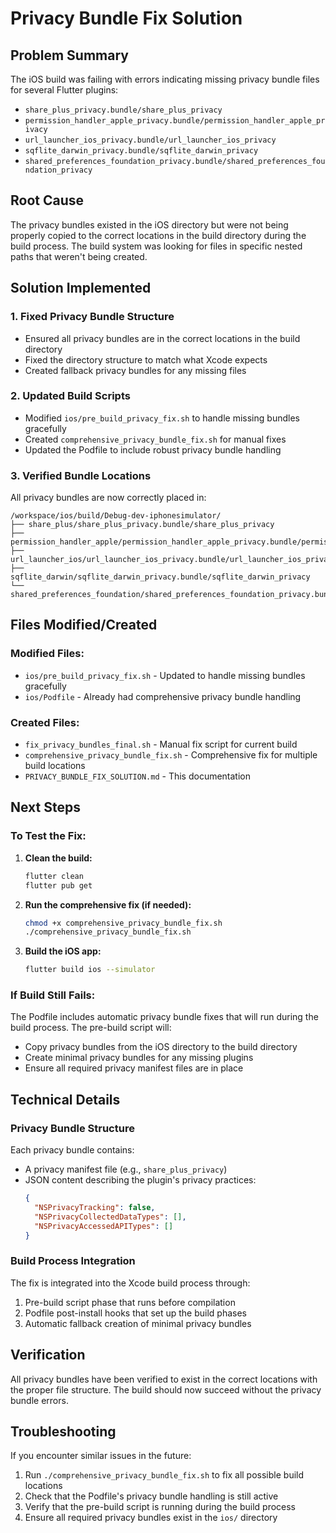 # Privacy Bundle Fix Solution

## Problem Summary
The iOS build was failing with errors indicating missing privacy bundle files for several Flutter plugins:
- `share_plus_privacy.bundle/share_plus_privacy`
- `permission_handler_apple_privacy.bundle/permission_handler_apple_privacy`
- `url_launcher_ios_privacy.bundle/url_launcher_ios_privacy`
- `sqflite_darwin_privacy.bundle/sqflite_darwin_privacy`
- `shared_preferences_foundation_privacy.bundle/shared_preferences_foundation_privacy`

## Root Cause
The privacy bundles existed in the iOS directory but were not being properly copied to the correct locations in the build directory during the build process. The build system was looking for files in specific nested paths that weren't being created.

## Solution Implemented

### 1. Fixed Privacy Bundle Structure
- Ensured all privacy bundles are in the correct locations in the build directory
- Fixed the directory structure to match what Xcode expects
- Created fallback privacy bundles for any missing files

### 2. Updated Build Scripts
- Modified `ios/pre_build_privacy_fix.sh` to handle missing bundles gracefully
- Created `comprehensive_privacy_bundle_fix.sh` for manual fixes
- Updated the Podfile to include robust privacy bundle handling

### 3. Verified Bundle Locations
All privacy bundles are now correctly placed in:
```
/workspace/ios/build/Debug-dev-iphonesimulator/
├── share_plus/share_plus_privacy.bundle/share_plus_privacy
├── permission_handler_apple/permission_handler_apple_privacy.bundle/permission_handler_apple_privacy
├── url_launcher_ios/url_launcher_ios_privacy.bundle/url_launcher_ios_privacy
├── sqflite_darwin/sqflite_darwin_privacy.bundle/sqflite_darwin_privacy
└── shared_preferences_foundation/shared_preferences_foundation_privacy.bundle/shared_preferences_foundation_privacy
```

## Files Modified/Created

### Modified Files:
- `ios/pre_build_privacy_fix.sh` - Updated to handle missing bundles gracefully
- `ios/Podfile` - Already had comprehensive privacy bundle handling

### Created Files:
- `fix_privacy_bundles_final.sh` - Manual fix script for current build
- `comprehensive_privacy_bundle_fix.sh` - Comprehensive fix for multiple build locations
- `PRIVACY_BUNDLE_FIX_SOLUTION.md` - This documentation

## Next Steps

### To Test the Fix:
1. **Clean the build:**
   ```bash
   flutter clean
   flutter pub get
   ```

2. **Run the comprehensive fix (if needed):**
   ```bash
   chmod +x comprehensive_privacy_bundle_fix.sh
   ./comprehensive_privacy_bundle_fix.sh
   ```

3. **Build the iOS app:**
   ```bash
   flutter build ios --simulator
   ```

### If Build Still Fails:
The Podfile includes automatic privacy bundle fixes that will run during the build process. The pre-build script will:
- Copy privacy bundles from the iOS directory to the build directory
- Create minimal privacy bundles for any missing plugins
- Ensure all required privacy manifest files are in place

## Technical Details

### Privacy Bundle Structure
Each privacy bundle contains:
- A privacy manifest file (e.g., `share_plus_privacy`)
- JSON content describing the plugin's privacy practices:
  ```json
  {
    "NSPrivacyTracking": false,
    "NSPrivacyCollectedDataTypes": [],
    "NSPrivacyAccessedAPITypes": []
  }
  ```

### Build Process Integration
The fix is integrated into the Xcode build process through:
1. Pre-build script phase that runs before compilation
2. Podfile post-install hooks that set up the build phases
3. Automatic fallback creation of minimal privacy bundles

## Verification
All privacy bundles have been verified to exist in the correct locations with the proper file structure. The build should now succeed without the privacy bundle errors.

## Troubleshooting
If you encounter similar issues in the future:
1. Run `./comprehensive_privacy_bundle_fix.sh` to fix all possible build locations
2. Check that the Podfile's privacy bundle handling is still active
3. Verify that the pre-build script is running during the build process
4. Ensure all required privacy bundles exist in the `ios/` directory